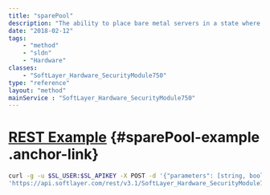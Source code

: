 ```yaml
---
title: "sparePool"
description: "The ability to place bare metal servers in a state where they are powered down, and ports closed yet still allocated to the customer as a part of the Spare Pool program. "
date: "2018-02-12"
tags:
    - "method"
    - "sldn"
    - "Hardware"
classes:
    - "SoftLayer_Hardware_SecurityModule750"
type: "reference"
layout: "method"
mainService : "SoftLayer_Hardware_SecurityModule750"
---
```


# [REST Example](#sparePool-example) <a href="/article/rest/"><i class="fas fa-question"></i></a> {#sparePool-example .anchor-link} 
```bash
curl -g -u $SL_USER:$SL_APIKEY -X POST -d '{"parameters": [string, boolean]}' \
'https://api.softlayer.com/rest/v3.1/SoftLayer_Hardware_SecurityModule750/{SoftLayer_Hardware_SecurityModule750ID}/sparePool'
```
